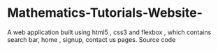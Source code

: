 # Mathematics-Tutorials-Website-
A web application built using html5 , css3 and flexbox , which contains search bar, home , signup, contact us pages. Source code
